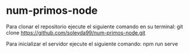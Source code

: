 # num-primos-node

Para clonar el repositorio ejecute el siguiente comando en su terminal: git clone https://github.com/soleyda99/num-primos-node.git

Para inicializar el servidor ejecute el siguiente comando: npm run serve
